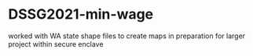 # DSSG2021-min-wage

worked with WA state shape files to create maps in preparation for larger project within secure enclave 
